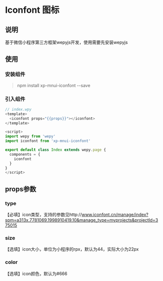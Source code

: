 # Iconfont 图标

## 说明

基于微信小程序第三方框架wepyjs开发，使用需要先安装wepyjs

## 使用

### 安装组件

> npm install xp-mnui-iconfont --save

### 引入组件

```js
// index.wpy
<template>
  <iconfont props="{{props}}"></iconfont>
</template>

<script>
import wepy from 'wepy'
import iconfont from 'xp-mnui-iconfont'

export default class Index extends wepy.page {
  components = {
    iconfont
  }
}
</script>
```

## props参数

### type

【必填】icon类型，支持的参数见http://www.iconfont.cn/manage/index?spm=a313x.7781069.1998910419.10&manage_type=myprojects&projectId=375015

### size

【选填】icon大小，单位为小程序的rpx，默认为44，实际大小为22px

### color

【选填】icon颜色，默认为#666
